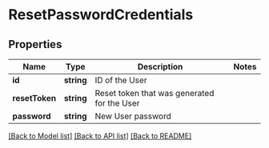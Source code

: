 # ResetPasswordCredentials

## Properties
Name | Type | Description | Notes
------------ | ------------- | ------------- | -------------
**id** | **string** | ID of the User | 
**resetToken** | **string** | Reset token that was generated for the User | 
**password** | **string** | New User password | 

[[Back to Model list]](../README.md#documentation-for-models) [[Back to API list]](../README.md#documentation-for-api-endpoints) [[Back to README]](../README.md)


